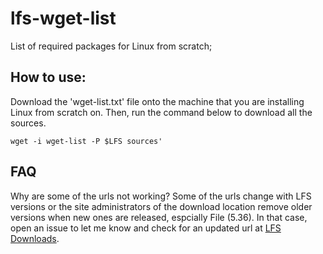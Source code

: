 # lfs-wget-list
List of required packages for Linux from scratch;

## How to use:
Download the 'wget-list.txt' file onto the machine that you are installing Linux from scratch on. Then, run the command below to download all the sources.
```
wget -i wget-list -P $LFS sources'
```
## FAQ
Why are some of the urls not working? Some of the urls change with LFS versions or the site administrators of the download
location remove older versions when new ones are released, espcially File (5.36). In that case, open an issue to let me know and check for an updated url at [LFS Downloads](http://www.linuxfromscratch.org/lfs/download.html#ftp).
